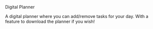 Digital Planner

A digital planner where you can add/remove tasks for your day. With a feature to download the planner if you wish!
